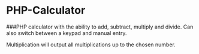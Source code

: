 # PHP-Calculator
###PHP calculator with the ability to add, subtract, multiply and divide. Can also switch between a keypad and manual entry.

Multiplication will output all multiplications up to the chosen number.
